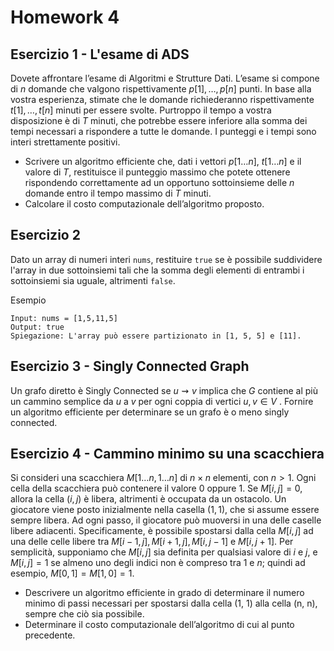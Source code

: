 # Homework 4

## Esercizio 1 - L'esame di ADS
Dovete affrontare l’esame di Algoritmi e Strutture Dati. L’esame si compone di $n$ domande che valgono rispettivamente $p[1], \dots , p[n]$ punti. In base alla vostra esperienza, stimate che le domande richiederanno rispettivamente $t[1], \dots, t[n]$ minuti per essere svolte. Purtroppo il tempo a vostra disposizione è di $T$ minuti, che potrebbe essere inferiore alla somma dei tempi necessari a rispondere a tutte le domande. I punteggi e i tempi sono interi strettamente positivi.
* Scrivere un algoritmo efficiente che, dati i vettori $p[1\dots n]$, $t[1 \dots n]$ e il valore di $T$, restituisce il punteggio massimo che potete ottenere rispondendo correttamente ad un opportuno sottoinsieme delle $n$ domande entro il tempo massimo di $T$ minuti.
* Calcolare il costo computazionale dell’algoritmo proposto.

## Esercizio 2
Dato un array di numeri interi `nums`, restituire `true` se è possibile suddividere l'array in due sottoinsiemi tali che la somma degli elementi di entrambi i sottoinsiemi sia uguale, altrimenti `false`.

Esempio
```
Input: nums = [1,5,11,5]
Output: true
Spiegazione: L'array può essere partizionato in [1, 5, 5] e [11].
```


## Esercizio 3 - Singly Connected Graph
Un grafo diretto è Singly Connected se $u ⇝ v$ implica che $G$ contiene al più un cammino semplice da $u$ a $v$ per ogni coppia di vertici $u, v \in V$ .
Fornire un algoritmo efficiente per determinare se un grafo è o meno singly connected.

## Esercizio 4 - Cammino minimo su una scacchiera

Si consideri una scacchiera $M[1 \dots n, 1 \dots n]$ di $n \times n$ elementi, con $n > 1$. Ogni cella della scacchiera può contenere il valore $0$ oppure $1$. Se $M[i, j] = 0$, allora la cella $(i, j)$ è libera, altrimenti è occupata da un ostacolo. Un giocatore viene posto inizialmente nella casella $(1, 1)$, che si assume essere sempre libera. Ad ogni passo, il giocatore può muoversi in una delle caselle libere adiacenti. Specificamente, è possibile spostarsi dalla cella $M[i, j]$ ad una delle celle libere tra $M[i−1, j], M[i+1, j], M[i, j−1]$ e $M[i, j+1]$. Per semplicità, supponiamo che $M[i, j]$ sia definita per qualsiasi valore di $i$ e $j$, e $M[i, j] = 1$ se almeno uno degli indici
non è compreso tra $1$ e $n$; quindi ad esempio, $M[0, 1] = M[1, 0] = 1$.
* Descrivere un algoritmo efficiente in grado di determinare il numero minimo di passi
necessari per spostarsi dalla cella (1, 1) alla cella (n, n), sempre che ciò sia possibile.
* Determinare il costo computazionale dell’algoritmo di cui al punto precedente.